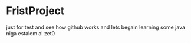# FristProject
just for test and see how github works and 
lets begain learning some java
niga estalem al zet0